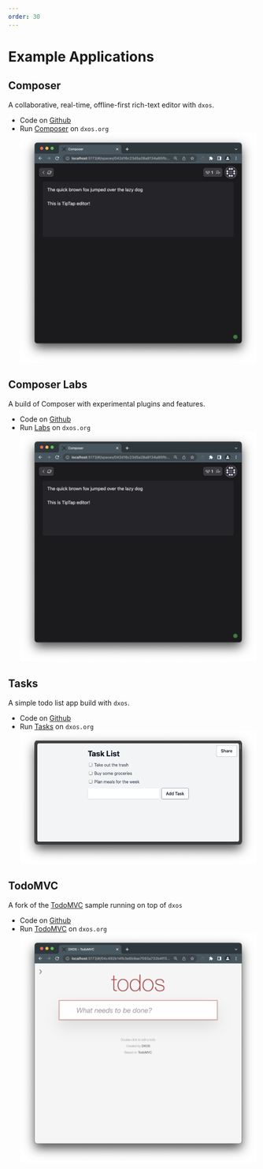 ```yaml
---
order: 30
---
```


# Example Applications

## Composer

A collaborative, real-time, offline-first rich-text editor with `dxos`.

- Code on [Github](https://github.com/dxos/dxos/tree/main/packages/apps/composer-app)
- Run [Composer](http://composer.dxos.org) on `dxos.org`
  ![composer-app](../assets/images/composer-app.png)

## Composer Labs

A build of Composer with experimental plugins and features.

- Code on [Github](https://github.com/dxos/dxos/tree/main/packages/apps/labs-app)
- Run [Labs](http://labs.dxos.org) on `dxos.org`
  ![labs-app](../assets/images/composer-app.png)

## Tasks

A simple todo list app build with `dxos`.

- Code on [Github](https://github.com/dxos/dxos/tree/main/packages/apps/tasks)
- Run [Tasks](http://tasks.dxos.org) on `dxos.org`
  ![Tasks app demo shot](../assets/images/tasks-app.png)

## TodoMVC

A fork of the [TodoMVC](https://todomvc.com/) sample running on top of `dxos`

- Code on [Github](https://github.com/dxos/dxos/tree/main/packages/apps/todomvc)
- Run [TodoMVC](http://todomvc.kube.dxos.org) on `dxos.org`
  ![todomvc-dxos](../assets/images/todomvc.png)
